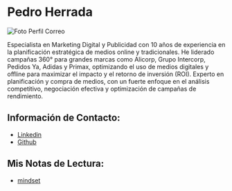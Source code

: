 # Pedro Herrada

![Foto Perfil Correo](https://github.com/user-attachments/assets/540c5e6c-dbb5-48e5-b415-392047951ecd)

Especialista en Marketing Digital y Publicidad con 10 años de experiencia en la planificación estratégica de medios online y tradicionales. He liderado campañas 360° para grandes marcas como Alicorp, Grupo Intercorp, Pedidos Ya, Adidas y Primax, optimizando el uso de medios digitales y offline para maximizar el impacto y el retorno de inversión (ROI). Experto en planificación y compra de medios, con un fuerte enfoque en el análisis competitivo, negociación efectiva y optimización de campañas de rendimiento.

## Información de Contacto:
- [Linkedin](https://www.linkedin.com/in/pedroa-herrada/)
- [Github](https://github.com/ArtPed-Stack)

## Mis Notas de Lectura:

- [mindset](./mindset.md)
